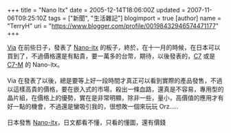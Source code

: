 +++
title = "Nano Itx"
date = 2005-12-14T18:06:00Z
updated = 2007-11-06T09:25:10Z
tags = ["新聞", "生活雜記"]
blogimport = true 
[author]
	name = "TerryH"
	uri = "https://www.blogger.com/profile/00198432946574471177"
+++

<a href="http://www.via.com.tw">Via</a> 在前些日子，發表了 <a href="http://www.via.com.tw/en/products/mainboards/index.jsp">Nano-itx</a> 的板子，終於，在十一月的時候，在日本可以買到了，不過價格還是有點貴，要一萬多的台幣，期待，以後發表的，<a href="http://www.via.com.tw/en/products/processors/c7/">C7</a> 或是 <a href="http://www.via.com.tw/en/products/processors/c7-m/">C7-M</a> 的 Nano-itx。<br /><br />Via 在發表了以後，總是要等上好一段時間才真正可以看到實際的產品發售，不過以這樣高貴的價格，要在嵌入式的市場，殺出一條血路，還真是不容易，專用型的晶片組，在價格上的優勢，實在是非常明顯，除非一些，量小，高價值的應用才有好一點的機會，不過還是蠻吸引我的，很想敗一個來玩玩 Orz.....<br /><br />日本發售 <a href="http://www.watch.impress.co.jp/akiba/hotline/20041009/etc_epian8.html">Nano-itx</a>，日文都看不懂，只看的懂圖，還有價錢
